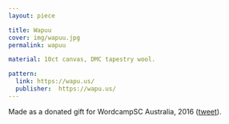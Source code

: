 ```yaml
---
layout: piece

title: Wapuu
cover: img/wapuu.jpg
permalink: wapuu

material: 10ct canvas, DMC tapestry wool. 

pattern: 
  link: https://wapu.us/
  publisher:  https://wapu.us/
---
```


Made as a donated gift for WordcampSC Australia, 2016 ([tweet](https://twitter.com/WCSunshinecoast/status/724839352312958976)).
